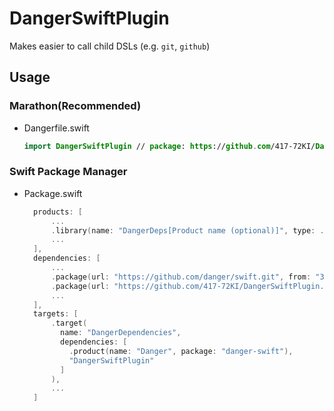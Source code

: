 # DangerSwiftPlugin

Makes easier to call child DSLs (e.g. `git`, `github`)

## Usage

### Marathon(Recommended)
- Dangerfile.swift
  ```swift:Dangerfile.swift
  import DangerSwiftPlugin // package: https://github.com/417-72KI/DangerSwiftPlugin.git
  ```

### Swift Package Manager

- Package.swift
  ```swift:Package.swift
    products: [
        ...
        .library(name: "DangerDeps[Product name (optional)]", type: .dynamic, targets: ["DangerDependencies"]),
        ...
    ],
    dependencies: [
        ...
        .package(url: "https://github.com/danger/swift.git", from: "3.14.0"),
        .package(url: "https://github.com/417-72KI/DangerSwiftPlugin.git", from: "0.3.0")
        ...
    ],
    targets: [
        .target(
          name: "DangerDependencies",
          dependencies: [    
            .product(name: "Danger", package: "danger-swift"),
            "DangerSwiftPlugin"
          ]
        ),
        ...
    ]
  ```
